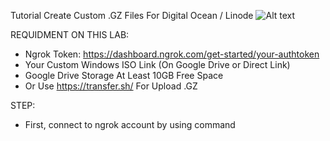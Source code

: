 Tutorial Create Custom .GZ Files For Digital Ocean / Linode
![Alt text](https://canhme.com/wp-content/uploads/2018/09/DigitalOcean-Custom-Images.jpg "Screenshot")

REQUIDMENT ON THIS LAB:
 - Ngrok Token: https://dashboard.ngrok.com/get-started/your-authtoken
 - Your Custom Windows ISO Link (On Google Drive or Direct Link)
 - Google Drive Storage At Least 10GB Free Space 
 - Or Use https://transfer.sh/ For Upload .GZ

STEP:
 - First, connect to ngrok account by using command 
